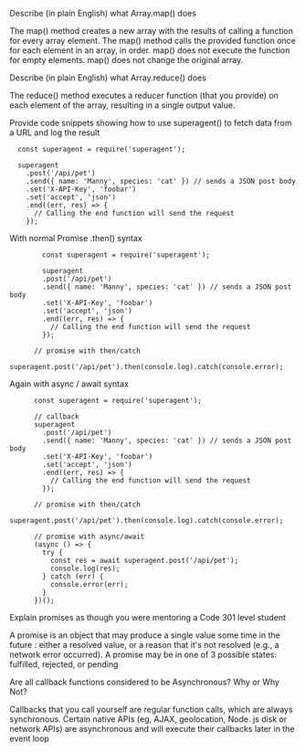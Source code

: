 Describe (in plain English) what Array.map() does

The map() method creates a new array with the results of calling a function for every array element. The map() method calls the provided function once for each element in an array, in order. map() does not execute the function for empty elements. map() does not change the original array.


Describe (in plain English) what Array.reduce() does

The reduce() method executes a reducer function (that you provide) on each element of the array, resulting in a single output value.

Provide code snippets showing how to use superagent() to fetch data from a URL and log the result
     
      const superagent = require('superagent');

      superagent
        .post('/api/pet')
        .send({ name: 'Manny', species: 'cat' }) // sends a JSON post body
        .set('X-API-Key', 'foobar')
        .set('accept', 'json')
        .end((err, res) => {
          // Calling the end function will send the request
        });

     


With normal Promise .then() syntax


            const superagent = require('superagent');

            superagent
            .post('/api/pet')
            .send({ name: 'Manny', species: 'cat' }) // sends a JSON post body
            .set('X-API-Key', 'foobar')
            .set('accept', 'json')
            .end((err, res) => {
              // Calling the end function will send the request
            });

          // promise with then/catch
          superagent.post('/api/pet').then(console.log).catch(console.error);
      
Again with async / await syntax


          const superagent = require('superagent');

          // callback
          superagent
            .post('/api/pet')
            .send({ name: 'Manny', species: 'cat' }) // sends a JSON post body
            .set('X-API-Key', 'foobar')
            .set('accept', 'json')
            .end((err, res) => {
              // Calling the end function will send the request
            });

          // promise with then/catch
          superagent.post('/api/pet').then(console.log).catch(console.error);

          // promise with async/await
          (async () => {
            try {
              const res = await superagent.post('/api/pet');
              console.log(res);
            } catch (err) {
              console.error(err);
            }
          })();
          
          
Explain promises as though you were mentoring a Code 301 level student


A promise is an object that may produce a single value some time in the future : either a resolved value, or a reason that it's not resolved (e.g., a network error occurred). A promise may be in one of 3 possible states: fulfilled, rejected, or pending


Are all callback functions considered to be Asynchronous? Why or Why Not?

Callbacks that you call yourself are regular function calls, which are always synchronous. Certain native APIs (eg, AJAX, geolocation, Node. js disk or network APIs) are asynchronous and will execute their callbacks later in the event loop


